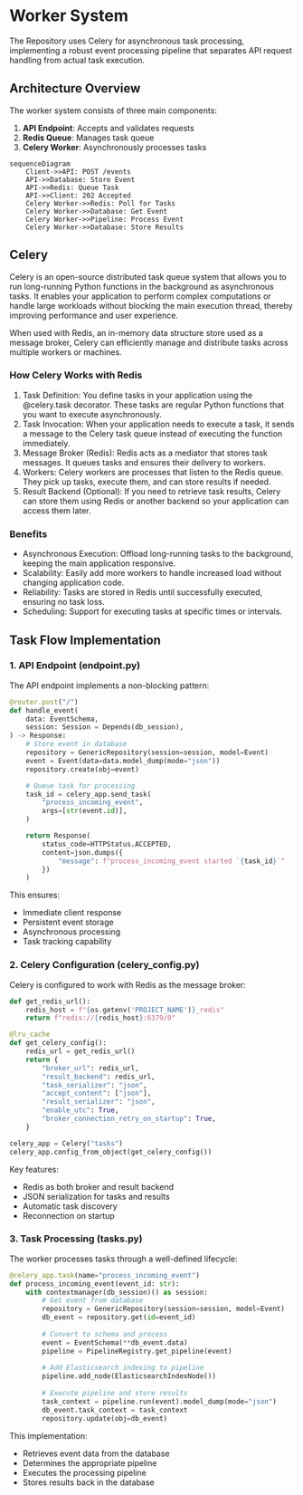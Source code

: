 # Worker System

The Repository uses Celery for asynchronous task processing, implementing a robust event processing pipeline that separates API request handling from actual task execution.

## Architecture Overview

The worker system consists of three main components:

1. **API Endpoint**: Accepts and validates requests
2. **Redis Queue**: Manages task queue
3. **Celery Worker**: Asynchronously processes tasks

```mermaid
sequenceDiagram
    Client->>API: POST /events
    API->>Database: Store Event
    API->>Redis: Queue Task
    API->>Client: 202 Accepted
    Celery Worker->>Redis: Poll for Tasks
    Celery Worker->>Database: Get Event
    Celery Worker->>Pipeline: Process Event
    Celery Worker->>Database: Store Results
```

## Celery

Celery is an open-source distributed task queue system that allows you to run long-running Python functions in the background as asynchronous tasks. It enables your application to perform complex computations or handle large workloads without blocking the main execution thread, thereby improving performance and user experience.

When used with Redis, an in-memory data structure store used as a message broker, Celery can efficiently manage and distribute tasks across multiple workers or machines.

### How Celery Works with Redis

1. Task Definition: You define tasks in your application using the @celery.task decorator. These tasks are regular Python functions that you want to execute asynchronously.
2. Task Invocation: When your application needs to execute a task, it sends a message to the Celery task queue instead of executing the function immediately.
3. Message Broker (Redis): Redis acts as a mediator that stores task messages. It queues tasks and ensures their delivery to workers.
4. Workers: Celery workers are processes that listen to the Redis queue. They pick up tasks, execute them, and can store results if needed.
5. Result Backend (Optional): If you need to retrieve task results, Celery can store them using Redis or another backend so your application can access them later.

### Benefits

- Asynchronous Execution: Offload long-running tasks to the background, keeping the main application responsive.
- Scalability: Easily add more workers to handle increased load without changing application code.
- Reliability: Tasks are stored in Redis until successfully executed, ensuring no task loss.
- Scheduling: Support for executing tasks at specific times or intervals.

## Task Flow Implementation

### 1. API Endpoint (endpoint.py)

The API endpoint implements a non-blocking pattern:

```python
@router.post("/")
def handle_event(
    data: EventSchema,
    session: Session = Depends(db_session),
) -> Response:
    # Store event in database
    repository = GenericRepository(session=session, model=Event)
    event = Event(data=data.model_dump(mode="json"))
    repository.create(obj=event)

    # Queue task for processing
    task_id = celery_app.send_task(
        "process_incoming_event",
        args=[str(event.id)],
    )

    return Response(
        status_code=HTTPStatus.ACCEPTED,
        content=json.dumps({
            "message": f"process_incoming_event started `{task_id}`"
        })
    )
```

This ensures:

- Immediate client response
- Persistent event storage
- Asynchronous processing
- Task tracking capability

### 2. Celery Configuration (celery_config.py)

Celery is configured to work with Redis as the message broker:

```python
def get_redis_url():
    redis_host = f"{os.getenv('PROJECT_NAME')}_redis"
    return f"redis://{redis_host}:6379/0"

@lru_cache
def get_celery_config():
    redis_url = get_redis_url()
    return {
        "broker_url": redis_url,
        "result_backend": redis_url,
        "task_serializer": "json",
        "accept_content": ["json"],
        "result_serializer": "json",
        "enable_utc": True,
        "broker_connection_retry_on_startup": True,
    }

celery_app = Celery("tasks")
celery_app.config_from_object(get_celery_config())
```

Key features:

- Redis as both broker and result backend
- JSON serialization for tasks and results
- Automatic task discovery
- Reconnection on startup

### 3. Task Processing (tasks.py)

The worker processes tasks through a well-defined lifecycle:

```python
@celery_app.task(name="process_incoming_event")
def process_incoming_event(event_id: str):
    with contextmanager(db_session)() as session:
        # Get event from database
        repository = GenericRepository(session=session, model=Event)
        db_event = repository.get(id=event_id)
        
        # Convert to schema and process
        event = EventSchema(**db_event.data)
        pipeline = PipelineRegistry.get_pipeline(event)
        
        # Add Elasticsearch indexing to pipeline
        pipeline.add_node(ElasticsearchIndexNode())
        
        # Execute pipeline and store results
        task_context = pipeline.run(event).model_dump(mode="json")
        db_event.task_context = task_context
        repository.update(obj=db_event)
```

This implementation:

- Retrieves event data from the database
- Determines the appropriate pipeline
- Executes the processing pipeline
- Stores results back in the database 